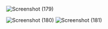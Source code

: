 ![Screenshot (179)](https://github.com/user-attachments/assets/e757fe73-9613-4990-aadf-dcdfd3b81b7a)

![Screenshot (180)](https://github.com/user-attachments/assets/0dfa2f9e-5050-4021-bfad-8c77ee0f80b4)
![Screenshot (181)](https://github.com/user-attachments/assets/cfac6090-7c21-4c0f-b4e1-995e4b7e69ff)
